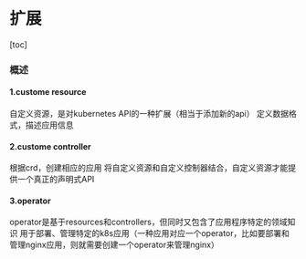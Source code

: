 # 扩展
[toc]
### 概述
#### 1.custome resource
自定义资源，是对kubernetes API的一种扩展（相当于添加新的api）
定义数据格式，描述应用信息
#### 2.custome controller
根据crd，创建相应的应用
将自定义资源和自定义控制器结合，自定义资源才能提供一个真正的声明式API

#### 3.operator
operator是基于resources和controllers，但同时又包含了应用程序特定的领域知识
用于部署、管理特定的k8s应用（一种应用对应一个operator，比如要部署和管理nginx应用，则就需要创建一个operator来管理nginx）
